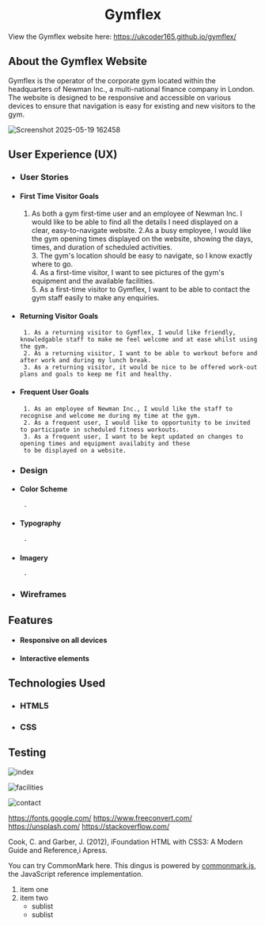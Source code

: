<h1 align="center">Gymflex</h1>

View the Gymflex website here: https://ukcoder165.github.io/gymflex/

## About the Gymflex Website
Gymflex is the operator of the corporate gym located within the headquarters of Newman Inc.,
a multi-national finance company in London. The website is designed to be responsive and accessible on various
devices to ensure that navigation is easy for existing and new visitors to the gym.

![Screenshot 2025-05-19 162458](https://github.com/user-attachments/assets/29c961da-2540-4fd1-8030-0a72ffe67d2d)





## User Experience (UX)


 -  ### User Stories
 
   - #### First Time Visitor Goals  
	  1. As both a gym first-time user and an employee of Newman Inc. I would like to be able to find all the details I need displayed
		  on a clear, easy-to-navigate website.  2.As a busy employee, I would like the gym opening times displayed on the website, showing the days, times, and duration of scheduled activities.  
          3. The gym's location should be easy to navigate, so I know exactly where to go.  
          4. As a first-time visitor, I want to see pictures of the gym's equipment and the available facilities.  
          5. As a first-time visitor to Gymflex, I want to be able to contact the gym staff easily to make any enquiries.  


   - #### Returning Visitor Goals
          1. As a returning visitor to Gymflex, I would like friendly, knowledgable staff to make me feel welcome and at ease whilst using the gym.
          2. As a returning visitor, I want to be able to workout before and after work and during my lunch break.
          3. As a returning visitor, it would be nice to be offered work-out plans and goals to keep me fit and healthy.
		  
		  
   - #### Frequent User Goals
          1. As an employee of Newman Inc., I would like the staff to recognise and welcome me during my time at the gym.
          2. As a frequent user, I would like to opportunity to be invited to participate in scheduled fitness workouts.
          3. As a frequent user, I want to be kept updated on changes to opening times and equipment availabity and these
		  to be displayed on a website.
		  
		  
 -  ### Design
		
   - #### Color Scheme
          -
		  
		  
   - #### Typography
          -

   - #### Imagery
          -


 -  ### Wireframes


## Features


 -  #### Responsive on all devices
 
 
 -  #### Interactive elements
 
 
## Technologies Used
 
  - ### HTML5
  - ### CSS







## Testing
   
 ![index](https://github.com/user-attachments/assets/a6e36285-8bf1-44bd-8fab-77e2459af388)

 ![facilities](https://github.com/user-attachments/assets/cb0d4f57-c3ec-4aa3-b692-fb4b4c5f6dd3)

 ![contact](https://github.com/user-attachments/assets/dc1891ac-de6a-44c6-bc05-7551b06d777f)









 

 https://fonts.google.com/
 https://www.freeconvert.com/
 https://unsplash.com/
 https://stackoverflow.com/
 
 Cook, C. and Garber, J. (2012), iFoundation HTML with CSS3: A Modern Guide and Reference,i Apress.
 
 
 
 







You can try CommonMark here.  This dingus is powered by
[commonmark.js](https://github.com/commonmark/commonmark.js), the
JavaScript reference implementation.

1. item one
2. item two
   - sublist
   - sublist

